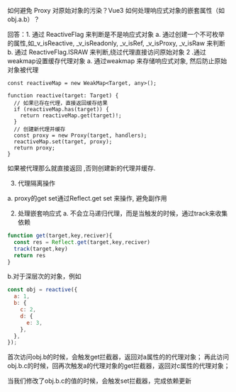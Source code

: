 如何避免 Proxy 对原始对象的污染？Vue3 如何处理响应式对象的嵌套属性（如 obj.a.b）？

回答：1. 通过 ReactiveFlag 来判断是不是响应式对象
a. 通过创建一个不可枚举的属性,如\_v_isReactive, \_v_isReadonly, \_v_isRef, \_v_isProxy, \_v_isRaw 来判断
b. 通过 ReactiveFlag.ISRAW 来判断,绕过代理直接访问原始对象
2 .通过weakmap设置缓存代理对象
a. 通过weakmap 来存储响应式对象, 然后防止原始对象被代理
```
const reactiveMap = new WeakMap<Target, any>();

function reactive(target: Target) {
  // 如果已存在代理，直接返回缓存结果
  if (reactiveMap.has(target)) {
    return reactiveMap.get(target)!;
  }
  // 创建新代理并缓存
  const proxy = new Proxy(target, handlers);
  reactiveMap.set(target, proxy);
  return proxy;
}
```
如果被代理那么就直接返回 ,否则创建新的代理并缓存.


3. 代理隔离操作

a. proxy的get set通过Reflect.get set 来操作, 避免副作用


2.  处理嵌套响应式
a. 不会立马递归代理，而是当触发的时候，通过track来收集依赖

```javascript
function get(target,key,reciver){
  const res = Reflect.get(target,key,reciver)
  track(target,key)
  return res
}
```

b.对于深层次的对象，例如
```javascript
const obj = reactive({
  a: 1,
  b: {
    c: 2,
    d: {
      e: 3,
    },
  },
});
```

首次访问obj.b的时候，会触发get拦截器，返回对a属性的的代理对象；
再此访问obj.b.c的时候，回再次触发a的代理对象的get拦截器，返回对c属性的代理对象；

当我们修改了obj.b.c的值的时候，会触发set拦截器，完成依赖更新



